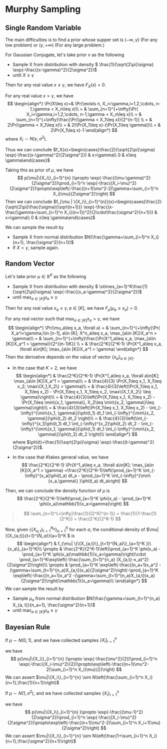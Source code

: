 # Murphy Sampling

## Single Random Variable

The main difficulties is to find a prior whose supper set is $(-\infty, \gamma)$ (For any low problem) or $(\gamma, +\infty)$​ (For any large problem.)

For Gaussian Conjugate, let's take prior $\nu$ as the following

+ Sample X from distribution with density $ \frac{1}{\sqrt{2\pi}\sigma} \exp(-\frac{(x-\gamma)^2}{2\sigma^2})$
+ until $X\geq \gamma$

Then for any real value $x\leq \gamma$, we have $F_X(x)=0$.

For any real value $x>\gamma$, we have
$$
\begin{align*}
\Pr(X\leq x)=& \Pr(\exists n, X_i<\gamma,i=1,2,\cdots, n-1,\gamma < X_n\leq x)\\
= & \sum_{n=1}^{+\infty}\Pr( X_i<\gamma,i=1,2,\cdots, n-1,\gamma < X_n\leq x)\\
= & \sum_{n=1}^{+\infty}\frac{\Pr(\gamma < X_1\leq x)}{2^{n-1}} \\
= & 2\Pr(\gamma < X_1\leq x)\\
= & 2(\Pr(X_1\leq x)-(\Pr(X_1\leq \gamma))\\
= & 2\Pr(X_1\leq x)-1
\end{align*}
$$
where $X_i\sim N(\gamma, \sigma^2)$.

Thus we can conclude $f_X(x)=\begin{cases}\frac{2}{\sqrt{2\pi}\sigma} \exp(-\frac{(x-\gamma)^2}{2\sigma^2}) & x>\gamma\\ 0 & x\leq \gamma\end{cases}$

Taking this as prior of $\mu$, we have
$$
p(\mu|\{X_i\}_{i=1}^{n} )\propto \exp(-\frac{(\mu-\gamma)^2}{2\sigma^2})\prod_{i=1}^n \exp(-\frac{(X_i-\mu)^2}{2\sigma^2})\propto\exp\left(-\frac{(n+1)\mu^2-2(\gamma+\sum_{i=1}^n X_i)\mu}{2\sigma^2}\right)
$$
Then we can conclude $f_{\mu | \{X_i\}_{i=1}^{n}}(x)=\begin{cases}\frac{2}{\sqrt{2\pi}\frac{\sigma}{\sqrt{n+1}}} \exp(-\frac{(x-\frac{\gamma+\sum_{i=1}^n X_i}{n+1})^2}{2\cdot\frac{\sigma^2}{n+1}}) & x>\gamma\\ 0 & x\leq \gamma\end{cases}$

We can sample the result by 

+ Sample X from normal distribution $N(\frac{\gamma+\sum_{i=1}^n X_i}{n+1}, \frac{\sigma^2}{n+1})$
+ If $X< \gamma$, sample again.

## Random Vector

Let's take prior $\mu\in \mathbb{R}^K$​ as the following

+ Sample X from distribution with density $ \otimes_{a=1}^K\frac{1}{\sqrt{2\pi}\sigma} \exp(-\frac{(x_a-\gamma)^2}{2\sigma^2})$
+ until $\max_{a\in [K]}\mu_a\geq \gamma$​

Then for any real value $x_a\leq \gamma, a\in[K]$, we have $F_\mu(\mu_a\leq x_a)=0$​.

For any real vector such that $\max_{a\in[K]}x_a>\gamma$​, we have
$$
\begin{align*}
\Pr(\mu_a\leq x_a, \forall a)
= & \sum_{n=1}^{+\infty}\Pr( X_a^i<\gamma,i\in [n-1], a\in [K]; X^n_a\leq x_a, \max_{a\in [K]}X_a^n > \gamma)\\
= & \sum_{n=1}^{+\infty}\frac{\Pr(X^1_a\leq x_a, \max_{a\in [K]}X_a^1 > \gamma)}{2^{(n-1)K}} \\
= & \frac{2^K}{2^K-1} \Pr(X^1_a\leq x_a, \forall a\in[K]; \max_{a\in [K]}X_a^1 > \gamma)
\end{align*}
$$
Then the derivative depends on the value of vector $\{x_a\}_{a\in [K]}$.

+ In the case that $K=2$, we have
  $$
  \begin{align*}
  & \frac{2^K}{2^K-1} \Pr(X^1_a\leq x_a, \forall a\in[K]; \max_{a\in [K]}X_a^1 > \gamma)\\
  = & \frac{4}{3} \Pr(X_1\leq x_1, X_1\leq x_2; \max\{X_1,X_2\} > \gamma)\\
  = & \frac{4}{3}\left(\Pr(X_1\leq x_1, X_1\leq x_2) - \Pr(X_1\leq x_1, X_1\leq x_2, \max\{X_1,X_2\} \leq  \gamma)\right)\\
  = & \frac{4}{3}\left(\Pr(X_1\leq x_1, X_1\leq x_2) - \Pr(X_1\leq \min\{x_1, \gamma\}, X_2\leq \min\{x_2, \gamma\}\leq  \gamma)\right)\\
  = & \frac{4}{3}\left(\Pr(X_1\leq x_1, X_1\leq x_2) - \int_{-\infty}^{\min\{x_1, \gamma\}}\phi(t_1) dt_1 \int_{-\infty}^{\min\{x_2, \gamma\}}\phi(t_2) dt_2 \right)\\
  = & \frac{4}{3}\left(\int_{-\infty}^{x_1}\phi(t_1) dt_1 \int_{-\infty}^{x_2}\phi(t_2) dt_2 - \int_{-\infty}^{\min\{x_1, \gamma\}}\phi(t_1) dt_1 \int_{-\infty}^{\min\{x_2, \gamma\}}\phi(t_2) dt_2 \right)\\
  \end{align*}
  $$
  where $\phi(t)=\frac{1}{\sqrt{2\pi}\sigma} \exp(-\frac{(t-\gamma)^2}{2\sigma^2})$​.

+ In the case that $K$​ takes general value, we have
  $$
  \frac{2^K}{2^K-1} \Pr(X^1_a\leq x_a, \forall a\in[K]; \max_{a\in [K]}X_a^1 > \gamma) =\frac{2^K}{2^K-1}\left(\prod_{a=1}^K \int_{-\infty}^{x_a}\phi(t_a) dt_a - \prod_{a=1}^K \int_{-\infty}^{\min\{x_a,\gamma\} }\phi(t_a) dt_a\right)
  $$

Then, we can conclude the density function of $\mu$ is
$$
\frac{2^K}{2^K-1}\left(\prod_{a=1}^K \phi(x_a) - \prod_{a=1}^K \phi(x_a)\mathbb{1}(x_a>\gamma)\right)
$$


> $$
> \sum_{n=1}^{+\infty}\frac{1}{(2^K)^{n-1}} = \frac{1}{1-\frac{1}{2^K}} = \frac{2^K}{2^K-1}
> $$
>

Now, given $\{\{X_{a,t}\}_{t=1}^{N_a}\}_{a=1}^K$ for each $a$, the conditional density of $\mu| \{\{X_{a,t}\}_{t=1}^{N_a}\}_{a=1}^K $ is
$$
\begin{align*}
& f_{\mu| \{\{X_{a,t}\}_{t=1}^{N_a}\}_{a=1}^K }(\{x_a\}_{a=1}^K)\\
\propto & \frac{2^K}{2^K-1}\left(\prod_{a=1}^K \phi(x_a) - \prod_{a=1}^K \phi(x_a)\mathbb{1}(x_a>\gamma)\right)\cdot \prod_{a=1}^K\exp\left(-\frac{\sum_{t=1}^{n_a} (X_{a,t}-x_a)^2}{2\sigma^2}\right)\\
\propto & \prod_{a=1}^K \exp\left(-\frac{(n_a+1)x_a^2 -(\gamma+\sum_{t=1}^{n_a}X_{a,t})x_a}{2\sigma^2}\right)-\prod_{a=1}^K \exp\left(-\frac{(n_a+1)x_a^2 -(\gamma+\sum_{t=1}^{n_a}X_{a,t})x_a}{2\sigma^2}\right)\mathbb{1}(x_a>\gamma)\\
\end{align*}
$$
We can sample the result by 

+ Sample $\mu_a$ from normal distribution $N(\frac{\gamma+\sum_{t=1}^{n_a} X_{a, t}}{n_a+1}, \frac{\sigma^2}{n+1})$
+ until $\max_{a\in [K]}\mu_a\geq \gamma$

## Bayesian Rule

If $\mu\sim N(0, 1)$, and we have collected samples $\{X_i\}_{i=1}^{n}$

we have
$$
p(\mu|\{X_i\}_{i=1}^{n} )\propto \exp(-\frac{\mu^2}{2})\prod_{i=1}^n \exp(-\frac{(X_i-\mu)^2}{2})\propto\exp\left(-\frac{(n+1)\mu^2-2(\sum_{i=1}^n X_i)\mu}{2}\right)
$$
We can assert $\mu|\{X_i\}_{i=1}^{n} \sim N\left(\frac{\sum_{i=1}^n X_i}{n+1},\frac{1}{n+1}\right)$



If $\mu\sim N(1, \sigma^2)$, and we have collected samples $\{X_i\}_{i=1}^{n}$

we have
$$
p(\mu|\{X_i\}_{i=1}^{n} )\propto \exp(-\frac{(\mu-1)^2}{2\sigma^2})\prod_{i=1}^n \exp(-\frac{(X_i-\mu)^2}{2\sigma^2})\propto\exp\left(-\frac{(n+1)\mu^2-2(\sum_{i=1}^n X_i+1)\mu}{2\sigma^2}\right)
$$
We can assert $\mu|\{X_i\}_{i=1}^{n} \sim N\left(\frac{1+\sum_{i=1}^n X_i}{n+1},\frac{\sigma^2}{n+1}\right)$
